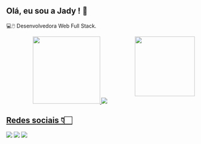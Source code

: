## Olá, eu sou a Jady ! 🤍

💻🖱️ Desenvolvedora Web Full Stack.

 

<div align="center">
  <a href="https://github.com/JadyLinnit">
  <img height="180em" src="https://github-readme-stats.vercel.app/api?username=JadyLinnit&show_icons=true&theme=panda&include_all_commits=true&count_private=true"/>
  <img align="180em" src="https://github-readme-stats.vercel.app/api/top-langs/?username=JadyLinnit&layout=compact&langs_count=7&theme=panda"/>
  <img src="https://user-images.githubusercontent.com/90793903/141857629-4e285a97-55f1-46bf-823f-fc4ec9ce5e24.gif" align="right" width="160" height="160"></img>
</div>

 ## Redes sociais 👇🏻
<div> 

  <a href = "mailto:linnitjady@gmail.com"><img src="https://img.shields.io/badge/-Gmail-%23333?style=for-the-badge&logo=gmail&logoColor=white" target="_blank"></a>
  <a href="https://www.linkedin.com/in/jady-linnit-a276ab209/" target="_blank"><img src="https://img.shields.io/badge/-LinkedIn-%230077B5?style=for-the-badge&logo=linkedin&logoColor=white" target="_blank"></a> 
   <a href="https://www.instagram.com/liinnit/?hl=pt-br" target="_blank"><img src="https://img.shields.io/badge/-Instagram-%23E4405F?style=for-the-badge&logo=instagram&logoColor=white" target="_blank"></a>


 




 
</div>
